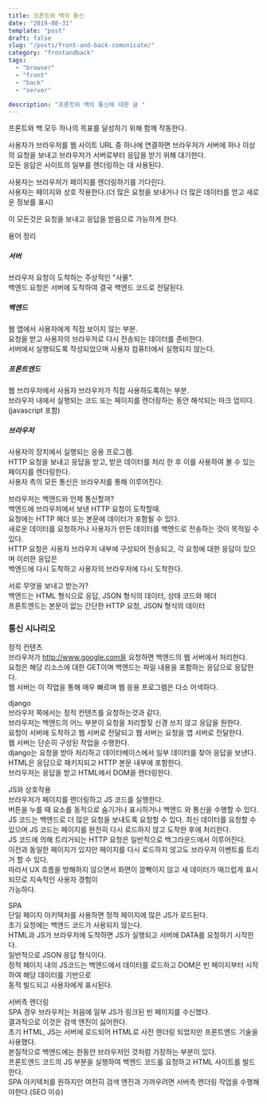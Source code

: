 ```yaml
---
title: 프론트와 백의 통신
date: "2019-08-31"
template: "post"
draft: false
slug: "/posts/front-and-back-comunicate/"
category: "frontandback"
tags:
  - "browser"
  - "front"
  - "back"
  - "server"

description: "프론트와 백의 통신에 대한 글 "
---
```


프론트와 백 모두 하나의 목표를 달성하기 위해 함께 작동한다.

사용자가 브라우저를 웹 사이트 URL 중 하나에 연결하면 브라우저가 서버에 하나 이상의 요청을 보내고 브라우저가 서버로부터 응답을 받기 위해 대기한다.  
모든 응답은 사이트의 일부를 렌더링하는 데 사용된다.

사용자는 브라우저가 페이지를 렌더링하기를 기다린다.  
사용자는 페이지와 상호 작용한다.(더 많은 요청을 보내거나 더 많은 데이터를 얻고 새로운 정보를 표시)

이 모든것은 요청을 보내고 응답을 받음으로 가능하게 한다.

용어 정리

##### 서버

브라우저 요청이 도착하는 주상적인 "사물".  
백엔드 요청은 서버에 도착하여 결국 백엔드 코드로 전달된다.

##### 백엔드

웹 앱에서 사용자에게 직접 보이지 않는 부분.  
요청을 받고 사용자의 브라우저로 다시 전송되는 데이터를 준비한다.  
서버에서 실행되도록 작성되었으며 사용자 컴퓨터에서 실행되지 않는다.

##### 프론트엔드

웹 브라우저에서 사용자 브라우저가 직접 사용하도록하는 부분.  
브라우저 내에서 실행되는 코드 또는 페이지를 렌더링하는 동안 해석되는 마크 업이다.(javascript 포함)

##### 브라우저

사용자의 장치에서 실행되는 응용 프로그램.  
HTTP 요청을 보내고 응답을 받고, 받은 데이터를 처리 한 후 이를 사용하여 볼 수 있는 페이지를 렌더링한다.  
사용자 측의 모든 통신은 브라우저를 통해 이루어진다.

브라우저는 백엔드와 언제 통신할까?  
백엔드에 브라우저에서 보낸 HTTP 요청이 도작할때.  
요청에는 HTTP 헤더 또는 본문에 데이터가 포함될 수 있다.  
새로운 데이터를 요청하거나 사용자가 만든 데이터를 백엔드로 전송하는 것이 목적일 수 있다.  
HTTP 요청은 사용자 브라우저 내부에 구성되어 전송되고, 각 요청에 대한 응답이 있으며 이러한 응답은  
백엔드에 다시 도착하고 사용자의 브라우저에 다시 도착한다.

서로 무엇을 보내고 받는가?  
백엔드는 HTML 형식으로 응답, JSON 형식의 데이터, 상태 코드와 헤더  
프론트엔드는 본문이 없는 간단한 HTTP 요청, JSON 형식의 데이터

### 통신 시나리오

정적 컨텐츠  
브라우저가 http://www.google.com을 요청하면 백엔드의 웹 서버에서 처리한다.  
요청은 해당 리소스에 대한 GET이며 백엔드는 파일 내용을 포함하는 응답으로 응답한다.  
웹 서버는 이 작업을 통해 매우 빠르며 웹 응용 프로그램은 다소 어색하다.

django  
브라우저 쪽에서는 정적 컨텐츠를 요청하는것과 같다.  
브라우저는 백엔드의 어느 부분이 요청을 처리할짖 신경 쓰지 않고 응답을 원한다.  
요청이 서버에 도착하고 웹 서버로 전달되고 웹 서버는 요청을 앱 서버로 전달한다.  
웹 서버는 단순히 구성된 작업을 수행한다.  
django는 요청을 받아 처리하고 데이터베이스에서 일부 데이터를 찾아 응답을 보낸다.  
HTML은 응답으로 패키지되고 HTTP 본문 내부에 포함한다.  
브라우저는 응답을 받고 HTML에서 DOM을 렌더링한다.

JS와 상호작용  
브라우저가 페이지를 렌더링하고 JS 코드를 실행한다.  
버튼을 누를 때 요소를 동적으로 숨기거나 표시하거나 백엔드 와 통신을 수행할 수 있다.  
JS 코드는 백엔드로 더 많은 요청을 보내도록 요청할 수 있다.
최신 데이터를 요청할 수 있으며 JS 코드는 페이지를 완전히 다시 로드하지 않고 도착한 후에 처리한다.  
JS 코드에 의해 트리거되는 HTTP 요청은 일반적으로 백그라운드에서 이루어진다.  
이전과 동일한 페이지가 있지만 페이지를 다시 로드하지 않고도 브라우저 이벤트를 트리거 할 수 있다.  
따라서 UX 흐름을 방해하지 않으면서 화면이 깜빡이지 않고 새 데이터가 매끄럽게 표시되므로 지속적인 사용자 경험이  
가능하다.

SPA  
단일 페이지 아키텍처를 사용하면 정적 페이지에 많은 JS가 로드된다.  
초기 요청에는 백엔드 코드가 사용되지 않는다.  
HTML과 JS가 브라우저에 도착하면 JS가 실행되고 서버에 DATA를 요청하기 시작한다.  
일반적으로 JSON 응답 형식이다.  
정적 페이지 내의 JS코드는 백엔드에서 데이터를 로드하고 DOM은 빈 페이지부터 시작하여 해당 데이터를 기반으로  
동적 빌드되고 사용자에게 표시된다.

서버측 렌더링  
SPA 경우 브라우저는 처음에 일부 JS가 링크된 빈 페이지를 수신했다.  
결과적으로 이것은 검색 엔진이 싫어한다.  
초기 HTML, JS는 서버에 로드되어 HTML로 사전 렌더링 되었지만 프론트엔드 기술을 사용했다.  
본질적으로 백엔드에는 한동안 브라우저인 것처럼 가장하는 부분이 있다.  
프론트엔드 코드의 JS 부분을 실행하여 백엔드 코드를 요청하고 HTML 사이트를 빌드한다.  
SPA 아키텍처를 원하지만 여전히 검색 엔진과 가까우려면 서버측 렌더링 작업을 수행해야한다.(SEO 이슈)
